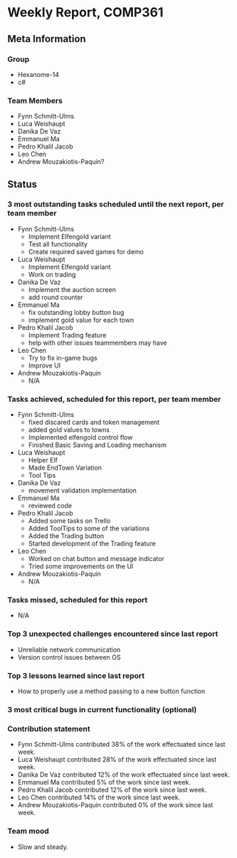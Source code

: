 # Weekly Report, COMP361

## Meta Information

### Group

 * Hexanome-14
 * c#
### Team Members

 * Fynn Schmitt-Ulms
 * Luca Weishaupt
 * Danika De Vaz
 * Emmanuel Ma
 * Pedro Khalil Jacob
 * Leo Chen
 * Andrew Mouzakiotis-Paquin?

## Status

### 3 most outstanding tasks scheduled until the next report, per team member
 * Fynn Schmitt-Ulms
   * Implement Elfengold variant
   * Test all functionality
   * Create required saved games for demo
 * Luca Weishaupt
   * Implement Elfengold variant
   * Work on trading
 * Danika De Vaz
   *  Implement the auction screen
   *  add round counter
 * Emmanuel Ma 
   * fix outstanding lobby button bug
   * implement gold value for each town
 * Pedro Khalil Jacob
   * Implement Trading feature
   * help with other issues teammembers may have
 * Leo Chen
   * Try to fix in-game bugs
   * Improve UI
 * Andrew Mouzakiotis-Paquin
   * N/A

### Tasks achieved, scheduled for this report, per team member

 * Fynn Schmitt-Ulms
   * fixed discared cards and token management
   * added gold values to towns
   * Implemented elfengold control flow
   * Finished Basic Saving and Loading mechanism
 * Luca Weishaupt
   * Helper Elf
   * Made EndTown Variation
   * Tool Tips
 * Danika De Vaz
   * movement validation implementation
 * Emmanuel Ma 
   * reviewed code
 * Pedro Khalil Jacob
   * Added some tasks on Trello
   * Added ToolTips to some of the variations
   * Added the Trading button
   * Started development of the Trading feature
 * Leo Chen
   * Worked on chat button and message indicator
   * Tried some improvements on the UI
 * Andrew Mouzakiotis-Paquin
   * N/A

### Tasks missed, scheduled for this report

 * N/A

### Top 3 unexpected challenges encountered since last report

 * Unreliable network communication
 * Version control issues between OS

### Top 3 lessons learned since last report

 * How to properly use a method passing to a new button function
 
### 3 most critical bugs in current functionality (optional)

### Contribution statement

 * Fynn Schmitt-Ulms contributed 38% of the work effectuated since last week.
 * Luca Weishaupt contributed 28% of the work effectuated since last week.
 * Danika De Vaz contributed 12% of the work effectuated since last week.
 * Emmanuel Ma contributed 5% of the work since last week.
 * Pedro Khalil Jacob contributed 12% of the work since last week.
 * Leo Chen contributed 14% of the work since last week.
 * Andrew Mouzakiotis-Paquin contributed 0% of the work since last week.

### Team mood

 * Slow and steady. 
